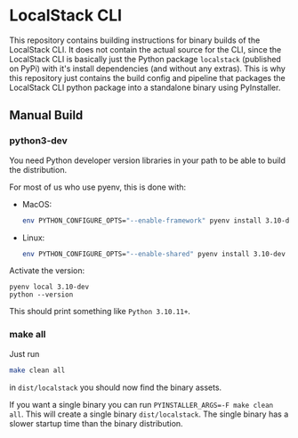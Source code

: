 LocalStack CLI
=======================

This repository contains building instructions for binary builds of the LocalStack CLI.
It does not contain the actual source for the CLI, since the LocalStack CLI is basically just the Python package `localstack` (published on PyPi) with it's install dependencies (and without any extras).
This is why this repository just contains the build config and pipeline that packages the LocalStack CLI python package into a standalone binary using PyInstaller.

## Manual Build

### python3-dev

You need Python developer version libraries in your path to be able to build the distribution.

For most of us who use pyenv, this is done with:
- MacOS:
  ```bash
  env PYTHON_CONFIGURE_OPTS="--enable-framework" pyenv install 3.10-dev
  ```
- Linux:
  ```bash
  env PYTHON_CONFIGURE_OPTS="--enable-shared" pyenv install 3.10-dev
  ```

Activate the version:
```
pyenv local 3.10-dev
python --version
```
This should print something like `Python 3.10.11+`.

### make all

Just run

```bash
make clean all
```

in `dist/localstack` you should now find the binary assets.

If you want a single binary you can run `PYINSTALLER_ARGS=-F make clean all`.
This will create a single binary `dist/localstack`.
The single binary has a slower startup time than the binary distribution.
